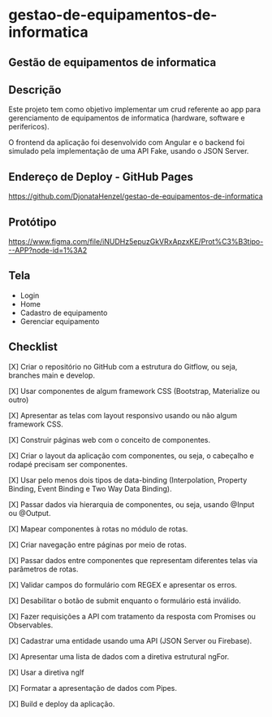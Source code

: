 # gestao-de-equipamentos-de-informatica
## Gestão de equipamentos de informatica

## Descrição
Este projeto tem como objetivo implementar um crud referente ao app para gerenciamento de equipamentos de informatica (hardware, software e perifericos).

O frontend da aplicação foi desenvolvido com Angular e o backend foi simulado pela implementação de uma API Fake, usando o JSON Server.

## Endereço de Deploy - GitHub Pages
https://github.com/DjonataHenzel/gestao-de-equipamentos-de-informatica

## Protótipo
https://www.figma.com/file/iNUDHz5epuzGkVRxApzxKE/Prot%C3%B3tipo---APP?node-id=1%3A2

## Tela
- Login
- Home
- Cadastro de equipamento
- Gerenciar equipamento

## Checklist
[X] Criar o repositório no GitHub com a estrutura do Gitflow, ou seja, branches main e develop.

[X] Usar componentes de algum framework CSS (Bootstrap, Materialize ou outro)

[X] Apresentar as telas com layout responsivo usando ou não algum framework CSS.

[X] Construir páginas web com o conceito de componentes.

[X] Criar o layout da aplicação com componentes, ou seja, o cabeçalho e rodapé precisam ser componentes.

[X] Usar pelo menos dois tipos de data-binding (Interpolation, Property Binding, Event Binding e Two Way Data Binding).

[X] Passar dados via hierarquia de componentes, ou seja, usando @Input ou @Output.

[X] Mapear componentes à rotas no módulo de rotas.

[X] Criar navegação entre páginas por meio de rotas.

[X] Passar dados entre componentes que representam diferentes telas via parâmetros de rotas.

[X] Validar campos do formulário com REGEX e apresentar os erros.

[X] Desabilitar o botão de submit enquanto o formulário está inválido.

[X] Fazer requisições a API com tratamento da resposta com Promises ou Observables.

[X] Cadastrar uma entidade usando uma API (JSON Server ou Firebase).

[X] Apresentar uma lista de dados com a diretiva estrutural ngFor.

[X] Usar a diretiva ngIf

[X] Formatar a apresentação de dados com Pipes.

[X] Build e deploy da aplicação.
